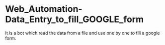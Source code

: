 # Web_Automation-Data_Entry_to_fill_GOOGLE_form
It is a bot which read the data from a file and use one by one to fill a google form.

